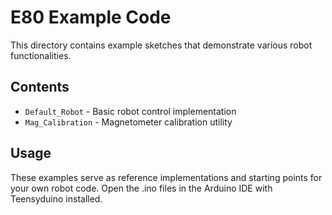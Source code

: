 # E80 Example Code

This directory contains example sketches that demonstrate various robot functionalities.

## Contents

- `Default_Robot` - Basic robot control implementation
- `Mag_Calibration` - Magnetometer calibration utility

## Usage

These examples serve as reference implementations and starting points for your own robot code. Open the .ino files in the Arduino IDE with Teensyduino installed.
